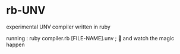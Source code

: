 # rb-UNV
experimental UNV compiler written in ruby

running : 
ruby compiler.rb [FILE-NAME].unv ;
:stars: and watch the magic happen
